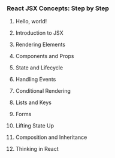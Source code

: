 ### React JSX Concepts: Step by Step

  1. Hello, world!
  2. Introduction to JSX
  3. Rendering Elements
  
  4. Components and Props
  5. State and Lifecycle
  6. Handling Events
  
  7. Conditional Rendering
  8. Lists and Keys
  9. Forms
  
  10. Lifting State Up
  11. Composition and Inheritance
  12. Thinking in React
  
